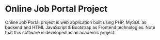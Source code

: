 # Online Job Portal Project
Online Job Portal project is web application built using PHP, MySQL as backend and HTML JavaScript &amp; Bootstrap as Frontend technologies. Note that this software is developed as an academic project. <br/>

